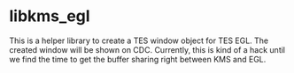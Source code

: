 # libkms_egl
This is a helper library to create a TES window object for TES EGL. The created
window will be shown on CDC. Currently, this is kind of a hack until we find the
time to get the buffer sharing right between KMS and EGL.
